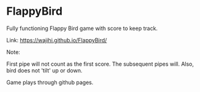 # FlappyBird

Fully functioning Flappy Bird game with score to keep track.

Link: https://wajihi.github.io/FlappyBird/

Note:

First pipe will not count as the first score. The subsequent pipes will.
Also, bird does not 'tilt' up or down. 

Game plays through github pages.